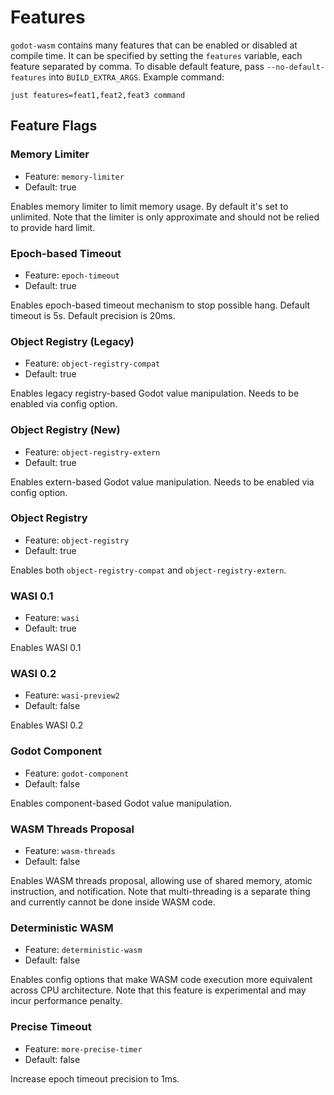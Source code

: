 # Features

`godot-wasm` contains many features that can be enabled or disabled at compile time.
It can be specified by setting the `features` variable, each feature separated by comma.
To disable default feature, pass `--no-default-features` into `BUILD_EXTRA_ARGS`.
Example command:

```
just features=feat1,feat2,feat3 command
```

## Feature Flags

### Memory Limiter

* Feature: `memory-limiter`
* Default: true

Enables memory limiter to limit memory usage.
By default it's set to unlimited.
Note that the limiter is only approximate and should not be relied to provide hard limit.

### Epoch-based Timeout

* Feature: `epoch-timeout`
* Default: true

Enables epoch-based timeout mechanism to stop possible hang.
Default timeout is 5s.
Default precision is 20ms.

### Object Registry (Legacy)

* Feature: `object-registry-compat`
* Default: true

Enables legacy registry-based Godot value manipulation.
Needs to be enabled via config option.

### Object Registry (New)

* Feature: `object-registry-extern`
* Default: true

Enables extern-based Godot value manipulation.
Needs to be enabled via config option.

### Object Registry

* Feature: `object-registry`
* Default: true

Enables both `object-registry-compat` and `object-registry-extern`.

### WASI 0.1

* Feature: `wasi`
* Default: true

Enables WASI 0.1

### WASI 0.2

* Feature: `wasi-preview2`
* Default: false

Enables WASI 0.2

### Godot Component

* Feature: `godot-component`
* Default: false

Enables component-based Godot value manipulation.

### WASM Threads Proposal

* Feature: `wasm-threads`
* Default: false

Enables WASM threads proposal, allowing use of shared memory,
atomic instruction, and notification.
Note that multi-threading is a separate thing and currently cannot be done inside WASM code.

### Deterministic WASM

* Feature: `deterministic-wasm`
* Default: false

Enables config options that make WASM code execution more equivalent across CPU architecture.
Note that this feature is experimental and may incur performance penalty.

### Precise Timeout

* Feature: `more-precise-timer`
* Default: false

Increase epoch timeout precision to 1ms.

